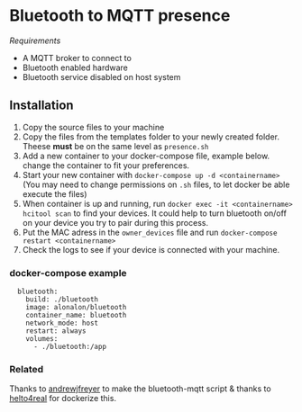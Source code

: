 # Bluetooth to MQTT presence

*Requirements*
- A MQTT broker to connect to
- Bluetooth enabled hardware
- Bluetooth service disabled on host system

## Installation

1. Copy the source files to your machine
2. Copy the files from the templates folder to your newly created folder. Theese **must** be on the same level as `presence.sh`
3. Add a new container to your docker-compose file, example below.
change the container to fit your preferences.
4. Start your new container with `docker-compose up -d <containername>` (You may need to change permissions on `.sh` files, to let docker be able execute the files)
5. When container is up and running, run `docker exec -it <containername> hcitool scan` to find your devices. It could help to turn bluetooth on/off on your device you try to pair during this process.
6. Put the MAC adress in the `owner_devices` file and run `docker-compose restart <containername>`
6. Check the logs to see if your device is connected with your machine.


### docker-compose example

```
  bluetooth:
    build: ./bluetooth
    image: alonalon/bluetooth
    container_name: bluetooth
    network_mode: host
    restart: always
    volumes:
      - ./bluetooth:/app 
```


### Related
Thanks to [andrewjfreyer](https://github.com/andrewjfreyer/presence) to make the bluetooth-mqtt script &
thanks to [helto4real](https://github.com/helto4real/hassio) for dockerize this. 